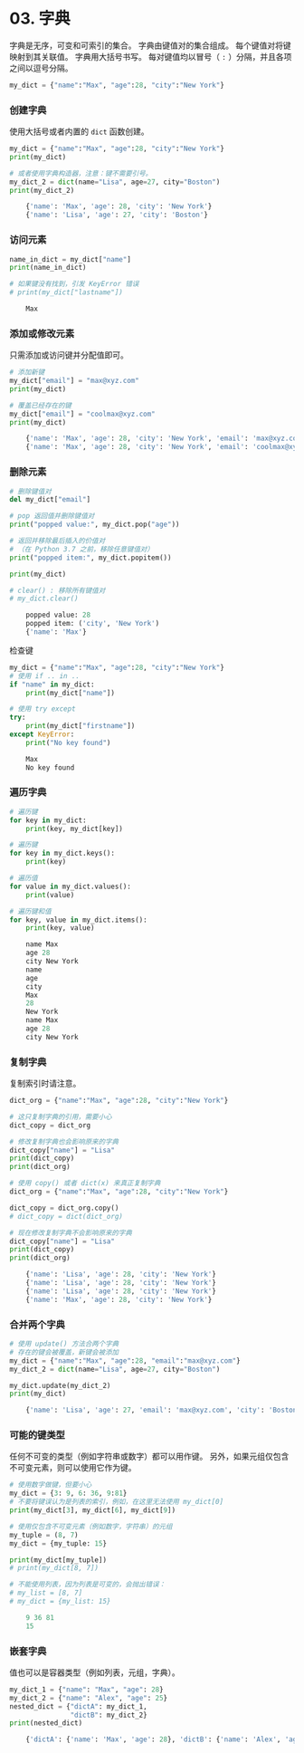 # 03. 字典

字典是无序，可变和可索引的集合。 字典由键值对的集合组成。 每个键值对将键映射到其关联值。 字典用大括号书写。 每对键值均以冒号（ `:` ）分隔，并且各项之间以逗号分隔。

```python
my_dict = {"name":"Max", "age":28, "city":"New York"}
```

### 创建字典

使用大括号或者内置的 `dict` 函数创建。

```python
my_dict = {"name":"Max", "age":28, "city":"New York"}
print(my_dict)

# 或者使用字典构造器，注意：键不需要引号。
my_dict_2 = dict(name="Lisa", age=27, city="Boston")
print(my_dict_2)
```

```python
    {'name': 'Max', 'age': 28, 'city': 'New York'}
    {'name': 'Lisa', 'age': 27, 'city': 'Boston'}
```

### 访问元素

```python
name_in_dict = my_dict["name"]
print(name_in_dict)

# 如果键没有找到，引发 KeyError 错误
# print(my_dict["lastname"])
```

```python
    Max
```

### 添加或修改元素

只需添加或访问键并分配值即可。

```python
# 添加新键
my_dict["email"] = "max@xyz.com"
print(my_dict)

# 覆盖已经存在的键
my_dict["email"] = "coolmax@xyz.com"
print(my_dict)
```

```python
    {'name': 'Max', 'age': 28, 'city': 'New York', 'email': 'max@xyz.com'}
    {'name': 'Max', 'age': 28, 'city': 'New York', 'email': 'coolmax@xyz.com'}
```

### 删除元素

```python
# 删除键值对
del my_dict["email"]

# pop 返回值并删除键值对
print("popped value:", my_dict.pop("age"))

# 返回并移除最后插入的价值对
# （在 Python 3.7 之前，移除任意键值对）
print("popped item:", my_dict.popitem())

print(my_dict)

# clear() : 移除所有键值对
# my_dict.clear()
```

```python
    popped value: 28
    popped item: ('city', 'New York')
    {'name': 'Max'}
```

检查键

```python
my_dict = {"name":"Max", "age":28, "city":"New York"}
# 使用 if .. in ..
if "name" in my_dict:
    print(my_dict["name"])

# 使用 try except
try:
    print(my_dict["firstname"])
except KeyError:
    print("No key found")
```

```python
    Max
    No key found
```

### 遍历字典

```python
# 遍历键
for key in my_dict:
    print(key, my_dict[key])

# 遍历键
for key in my_dict.keys():
    print(key)

# 遍历值
for value in my_dict.values():
    print(value)

# 遍历键和值
for key, value in my_dict.items():
    print(key, value)
```

```python
    name Max
    age 28
    city New York
    name
    age
    city
    Max
    28
    New York
    name Max
    age 28
    city New York
```

### 复制字典

复制索引时请注意。

```python
dict_org = {"name":"Max", "age":28, "city":"New York"}

# 这只复制字典的引用，需要小心
dict_copy = dict_org

# 修改复制字典也会影响原来的字典
dict_copy["name"] = "Lisa"
print(dict_copy)
print(dict_org)

# 使用 copy() 或者 dict(x) 来真正复制字典
dict_org = {"name":"Max", "age":28, "city":"New York"}

dict_copy = dict_org.copy()
# dict_copy = dict(dict_org)

# 现在修改复制字典不会影响原来的字典
dict_copy["name"] = "Lisa"
print(dict_copy)
print(dict_org)
```

```python
    {'name': 'Lisa', 'age': 28, 'city': 'New York'}
    {'name': 'Lisa', 'age': 28, 'city': 'New York'}
    {'name': 'Lisa', 'age': 28, 'city': 'New York'}
    {'name': 'Max', 'age': 28, 'city': 'New York'}
```

### 合并两个字典

```python
# 使用 update() 方法合两个字典
# 存在的键会被覆盖，新键会被添加
my_dict = {"name":"Max", "age":28, "email":"max@xyz.com"}
my_dict_2 = dict(name="Lisa", age=27, city="Boston")

my_dict.update(my_dict_2)
print(my_dict)
```

```python
    {'name': 'Lisa', 'age': 27, 'email': 'max@xyz.com', 'city': 'Boston'}
```

### 可能的键类型

任何不可变的类型（例如字符串或数字）都可以用作键。 另外，如果元组仅包含不可变元素，则可以使用它作为键。

```python
# 使用数字做键，但要小心
my_dict = {3: 9, 6: 36, 9:81}
# 不要将键误认为是列表的索引，例如，在这里无法使用 my_dict[0]
print(my_dict[3], my_dict[6], my_dict[9])

# 使用仅包含不可变元素（例如数字，字符串）的元组
my_tuple = (8, 7)
my_dict = {my_tuple: 15}

print(my_dict[my_tuple])
# print(my_dict[8, 7])

# 不能使用列表，因为列表是可变的，会抛出错误：
# my_list = [8, 7]
# my_dict = {my_list: 15}
```

```python
    9 36 81
    15
```

### 嵌套字典

值也可以是容器类型（例如列表，元组，字典）。

```python
my_dict_1 = {"name": "Max", "age": 28}
my_dict_2 = {"name": "Alex", "age": 25}
nested_dict = {"dictA": my_dict_1,
               "dictB": my_dict_2}
print(nested_dict)
```

```python
    {'dictA': {'name': 'Max', 'age': 28}, 'dictB': {'name': 'Alex', 'age': 25}}
```